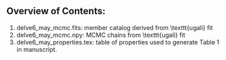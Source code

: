 ## Overview of Contents:

1) delve6_may_mcmc.fits: member catalog derived from \texttt{ugali} fit 
2) delve6_may_mcmc.npy: MCMC chains from \texttt{ugali} fit
3) delve6_may_properties.tex: table of properties used to generate Table 1 in manuscript.
